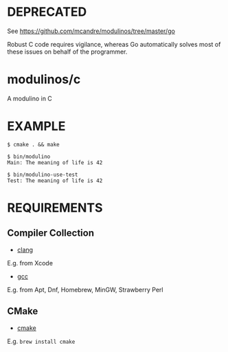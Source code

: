 # DEPRECATED

See https://github.com/mcandre/modulinos/tree/master/go

Robust C code requires vigilance, whereas Go automatically solves most of these issues on behalf of the programmer.

# modulinos/c

A modulino in C

# EXAMPLE

```
$ cmake . && make

$ bin/modulino
Main: The meaning of life is 42

$ bin/modulino-use-test
Test: The meaning of life is 42
```

# REQUIREMENTS

## Compiler Collection

* [clang](http://clang.llvm.org/)

E.g. from Xcode

* [gcc](https://gcc.gnu.org/)

E.g. from Apt, Dnf, Homebrew, MinGW, Strawberry Perl

## CMake

* [cmake](https://cmake.org/)

E.g. `brew install cmake`

